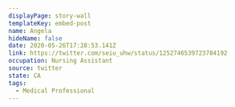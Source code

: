 ```yaml
---
displayPage: story-wall
templateKey: embed-post
name: Angela
hideName: false
date: 2020-05-26T17:28:53.141Z
link: https://twitter.com/seiu_uhw/status/1252746539723784192
occupation: Nursing Assistant
source: twitter
state: CA
tags:
  - Medical Professional
---
```

